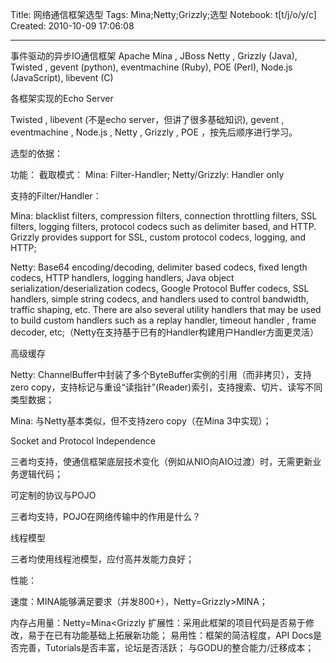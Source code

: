 Title: 网络通信框架选型
Tags: Mina;Netty;Grizzly;选型
Notebook: t[t/j/o/y/c]
Created: 2010-10-09 17:06:08

------

事件驱动的异步IO通信框架 
 Apache Mina , JBoss Netty , Grizzly (Java), Twisted , gevent (python), eventmachine (Ruby), POE (Perl), Node.js (JavaScript), libevent (C)

 

各框架实现的Echo Server

 Twisted , libevent (不是echo server，但讲了很多基础知识), gevent , eventmachine , Node.js , Netty , Grizzly , POE ，按先后顺序进行学习。

 
选型的依据：

 功能： 截取模式： 
 Mina: Filter-Handler; 
Netty/Grizzly: Handler only
 
 支持的Filter/Handler： 
 
Mina: blacklist filters, compression filters, connection throttling filters, SSL filters, logging filters, protocol codecs such as delimiter based, and HTTP. Grizzly provides support for SSL, custom protocol codecs, logging, and HTTP;

Netty: Base64 encoding/decoding, delimiter based codecs, fixed length codecs, HTTP handlers, logging handlers, Java object serialization/deserialization codecs, Google Protocol Buffer codecs, SSL handlers, simple string codecs, and handlers used to control bandwidth, traffic shaping, etc. There are also several utility handlers that may be used to build custom handlers such as a replay handler, timeout handler , frame decoder, etc;（Netty在支持基于已有的Handler构建用户Handler方面更灵活）
 
 高级缓存 
 
Netty: ChannelBuffer中封装了多个ByteBuffer实例的引用（而非拷贝），支持zero copy，支持标记与重设“读指针”(Reader)索引，支持搜索、切片、读写不同类型数据；

Mina: 与Netty基本类似，但不支持zero copy（在Mina 3中实现）；
 
 Socket and Protocol Independence 
 
三者均支持，使通信框架底层技术变化（例如从NIO向AIO过渡）时，无需更新业务逻辑代码；
 
 可定制的协议与POJO 
 
三者均支持，POJO在网络传输中的作用是什么？
 
 线程模型 
 
三者均使用线程池模型，应付高并发能力良好；
 
 性能： 
 
速度：MINA能够满足要求（并发800+），Netty=Grizzly>MINA；

内存占用量：Netty=Mina<Grizzly
 扩展性：采用此框架的项目代码是否易于修改，易于在已有功能基础上拓展新功能； 易用性：框架的简洁程度，API Docs是否完善，Tutorials是否丰富，论坛是否活跃； 与GODU的整合能力/迁移成本；